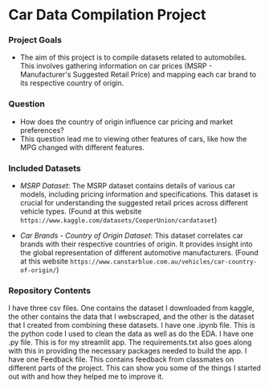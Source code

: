 # Car Data Compilation Project

### Project Goals
* The aim of this project is to compile datasets related to automobiles. This involves gathering information on car prices (MSRP - Manufacturer's Suggested Retail Price) and mapping each car brand to its respective country of origin.

### Question
* How does the country of origin influence car pricing and market preferences?
* This question lead me to viewing other features of cars, like how the MPG changed with different features.

### Included Datasets
* *MSRP Dataset*: The MSRP dataset contains details of various car models, including pricing information and specifications. This dataset is crucial for understanding the suggested retail prices across different vehicle types. (Found at this website `https://www.kaggle.com/datasets/CooperUnion/cardataset`)

* *Car Brands - Country of Origin Dataset*: This dataset correlates car brands with their respective countries of origin. It provides insight into the global representation of different automotive manufacturers. (Found at this website `https://www.canstarblue.com.au/vehicles/car-country-of-origin/`)

### Repository Contents
I have three csv files. One contains the dataset I downloaded from kaggle, the other contains the data that I webscraped, and the other is the dataset that I created from combining these datasets. 
I have one .ipynb file. This is the python code I used to clean the data as well as do the EDA. 
I have one .py file. This is for my streamlit app. The requirements.txt also goes along with this in providing the necessary packages needed to build the app.
I have one Feedback file. This contains feedback from classmates on different parts of the project. This can show you some of the things I started out with and how they helped me to improve it. 







